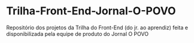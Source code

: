 # Trilha-Front-End-Jornal-O-POVO
Repositório dos projetos da Trilha do Front-End (do jr. ao aprendiz) feita e disponibilizada pela equipe de produto do Jornal O POVO
